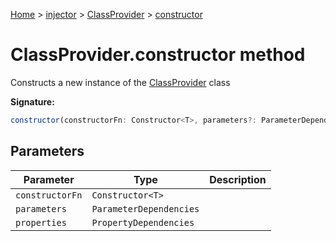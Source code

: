 [Home](./index) &gt; [injector](./injector.md) &gt; [ClassProvider](./injector.classprovider.md) &gt; [constructor](./injector.classprovider.constructor.md)

# ClassProvider.constructor method

Constructs a new instance of the [ClassProvider](./injector.classprovider.md) class

**Signature:**
```javascript
constructor(constructorFn: Constructor<T>, parameters?: ParameterDependencies, properties?: PropertyDependencies);
```

## Parameters

|  Parameter | Type | Description |
|  --- | --- | --- |
|  `constructorFn` | `Constructor<T>` |  |
|  `parameters` | `ParameterDependencies` |  |
|  `properties` | `PropertyDependencies` |  |

